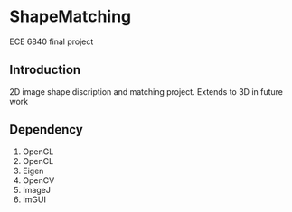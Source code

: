 # ShapeMatching
ECE 6840 final project


## Introduction
2D image shape discription and matching project.
Extends to 3D in future work

## Dependency
1. OpenGL
2. OpenCL
3. Eigen
4. OpenCV
5. ImageJ
6. ImGUI
